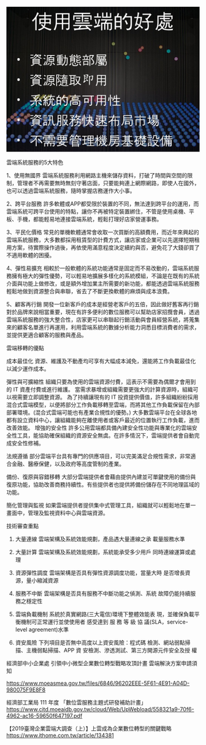 










![](fig/20220411151031.png)




雲端系統服務的5大特色
 
1、使用無國界
雲端系統服務利用網路主機來儲存資料，打破了時間與空間的限制，管理者不再需要無時無刻守著店面，只要能夠連上網際網路，即使人在國外，也可以透過雲端系統服務，隨時掌握店務運作大小事。
 
2、跨平台服務
許多軟體或APP都受限於裝置的不同，無法達到跨平台的運用，而雲端系統可跨平台使用的特點，讓你不再被特定裝置綁住，不管是使用桌機、平板、手機，都能輕易地連接雲端系統，輕鬆打理好店家營運事務。
 
3、平民化價格
常見的單機軟體通常會收取一次買斷的高額費用，而近年來興起的雲端系統服務，大多數都採用租賃型的計費方式，讓店家或企業可以先選擇短期租用方案，待實際操作過後，再依使用滿意程度決定續約與否，避免花了大錢卻買了不適用軟體的困擾。
 
4、彈性易擴充
相較於一般軟體的系統功能通常是固定而不易改動的，雲端系統服務擁有極大的彈性優勢，可以輕易地擴展多樣化的系統模組，不論是在既有的系統介面與功能上做修改，或是額外增加業主所需要的新功能，都能透過雲端系統服務輕鬆地做到資源整合與串聯，省去了不斷更換軟體的麻煩與成本浪費。
 
5、顧客再行銷
開發一位新客戶的成本是經營老客戶的五倍，因此做好舊客再行銷對於品牌來說相當重要，現在有許多便利的數位服務可以幫助店家招攬會員，透過雲端系統服務的強大整合性，店家更可以串聯起行銷活動與會員經營系統，將蒐集來的顧客名單進行再運用，利用雲端系統的數據分析能力洞悉目標消費者的需求，並提供更適合顧客的服務與產品。



雲端移轉的優點

成本最佳化
資源、維護及不動產均可享有大幅成本減免，還能將工作負載最佳化以減少運作成本。

彈性與可擴縮性
組織只要為使用的雲端資源付費，這表示不需要為偶爾才會用到的 IT 資產付費或進行維護。
當需求暴增或組織需要更強大的計算資源時，組織可以視需要立即調整資源。
為了持續讓現有的 IT 投資提供價值，許多組織紛紛採用混合式雲端模型，以便將部分工作負載移轉至雲端，而將其他工作負載保留在內部部署環境。(混合式雲端可能也有產業合規性的優勢。)
大多數雲端平台在全球各地都有設立資料中心，讓組織能夠在離使用者或客戶最近的位置執行工作負載，進而改善效能。
增強的安全性
許多公用雲端都具備內建安全性功能與專業化的雲端安全性工具，能協助確保組織的資源安全無虞。在許多情況下，雲端提供者會自動完成安全性修補。

法規遵循
部分雲端平台具有專門的供應項目，可以完美滿足合規性需求，非常適合金融、醫療保健，以及政府等高度管制的產業。

備份、復原與容錯移轉
大部分雲端提供者會藉由提供內建並可單鍵使用的備份與復原功能，協助改善商務持續性。有些提供者也提供將備份儲存在不同地理區域的功能。

簡化管理與監視
如果雲端提供者提供集中式管理工具，組織就可以輕鬆地在單一畫面中，管理及監視資料中心與雲端資源。





技術審查重點

1. 大量連線 
雲端架構及系統效能規劃，產品遇大量連線之承
載量服務水準

2. 大量計算 
雲端架構及系統效能規劃，系統能承受多少用戶
同時連線運算或處理

3. 資源彈性調度 
雲端架構是否具有彈性資源調度功能，當量大時
是否增長資源，量小縮減資源

4. 服務不中斷 
雲端架構是否具有服務不中斷功能之偵測、系統
故障仍能持續服務之穩定性

5. 雲端負載機制
系統於真實網路(三大電信)環境下整體效能表
現，並確保負載平衡機制可正常運行並使使用者
感受達到 服 務 等 級 協 議(SLA，service-level
agreement)水準

6. 資安風險
下列項目是否無中高度以上資安風險：程式碼
檢測、網站弱點掃描、主機弱點掃描、APP 資
安檢測、滲透測試、第三方開源元件安全及授
權


經濟部中小企業處
引領中小微型企業數位轉型戰略攻頂計畫
雲端解決方案申請須知

https://www.moeasmea.gov.tw/files/6846/96202EEE-5F61-4E91-A04D-980075F9E8F8




經濟部工業局 111 年度
「數位雲服務主題式研發補助計畫」
https://www.citd.moeaidb.gov.tw/cloud/Web/UpWebload/558321a9-70f6-4962-ac16-59650f647197.pdf



【2019臺灣企業雲端大調查（上）】上雲成為企業數位轉型的關鍵戰略
https://www.ithome.com.tw/article/134381






















